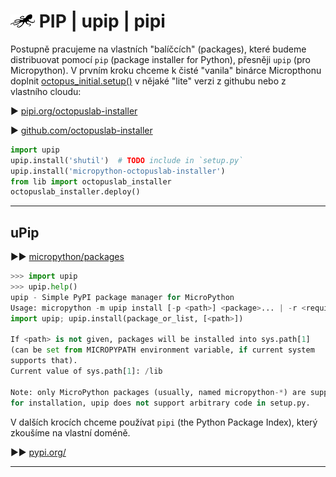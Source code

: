 # ![logo](img/logo_small.png) PIP | upip | pipi

Postupně pracujeme na vlastních "balíčcích" (packages), které budeme distribuovat pomocí `pip` (package installer for Python), přesněji `upip` (pro Micropython).
V prvním kroku chceme k čisté "vanila" binárce Micropthonu doplnit [octopus_initial.setup()](../install/#octopus_initialsetup) v nějaké "lite" verzi z githubu nebo z vlastního cloudu:

► [pipi.org/octopuslab-installer](https://pypi.org/project/micropython-octopuslab-installer/#data)

► [github.com/octopuslab-installer](https://github.com/octopusengine/octopuslab-installer)

```python
import upip
upip.install('shutil')  # TODO include in `setup.py`
upip.install('micropython-octopuslab-installer')
from lib import octopuslab_installer
octopuslab_installer.deploy()
```

---

## uPip

►► [micropython/packages](https://docs.micropython.org/en/latest/reference/packages.html)


```python
>>> import upip
>>> upip.help()
upip - Simple PyPI package manager for MicroPython
Usage: micropython -m upip install [-p <path>] <package>... | -r <requirements.txt>
import upip; upip.install(package_or_list, [<path>])

If <path> is not given, packages will be installed into sys.path[1]
(can be set from MICROPYPATH environment variable, if current system
supports that).
Current value of sys.path[1]: /lib

Note: only MicroPython packages (usually, named micropython-*) are supported
for installation, upip does not support arbitrary code in setup.py.
```


V dalších krocích chceme používat `pipi` (the Python Package Index), který zkoušíme na vlastní doméně.

►► [pypi.org/](https://pypi.org/)

---